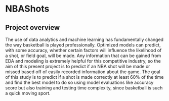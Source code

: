 # NBAShots

## Project overview
The use of data analytics and machine learning has fundamentally changed the way basketball is played professionally. Optimized models can predict, with some accuracy, whether certain factors will influence the likelihood of a shot, or field goal, will be made. Any information that can be gained from EDA and modeling is extremely helpful for this competitive industry, so the aim of this present project is to predict if an NBA shot will be made or missed based off of easily recorded information about the game. The goal of this study is to predict if a shot is made correctly at least 60% of the time and find the best model to do so using model evaluations like accuracy score but also training and testing time complexity, since basketball is such a quick moving sport. 
